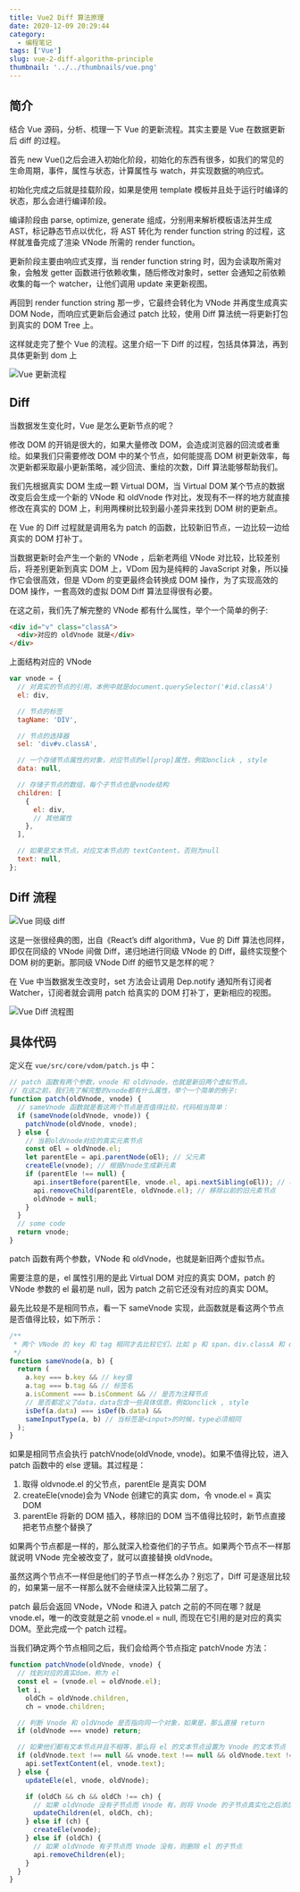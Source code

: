 ```yaml
---
title: Vue2 Diff 算法原理
date: 2020-12-09 20:29:44
category:
  - 编程笔记
tags: ['Vue']
slug: vue-2-diff-algorithm-principle
thumbnail: '../../thumbnails/vue.png'
---
```


## 简介

结合 Vue 源码，分析、梳理一下 Vue 的更新流程。其实主要是 Vue 在数据更新后 diff 的过程。

首先 new Vue()之后会进入初始化阶段，初始化的东西有很多，如我们的常见的生命周期，事件，属性与状态，计算属性与 watch，并实现数据的响应式。

初始化完成之后就是挂载阶段，如果是使用 template 模板并且处于运行时编译的状态，那么会进行编译阶段。

编译阶段由 parse, optimize, generate 组成，分别用来解析模板语法并生成 AST，标记静态节点以优化，将 AST 转化为 render function string 的过程，这样就准备完成了渲染 VNode 所需的 render function。

更新阶段主要由响应式支撑，当 render function string 时，因为会读取所需对象，会触发 getter 函数进行依赖收集，随后修改对象时，setter 会通知之前依赖收集的每一个 watcher，让他们调用 update 来更新视图。

再回到 render function string 那一步，它最终会转化为 VNode 并再度生成真实 DOM Node，而响应式更新后会通过 patch 比较，使用 Diff 算法统一将更新打包到真实的 DOM Tree 上。

这样就走完了整个 Vue 的流程。这里介绍一下 Diff 的过程，包括具体算法，再到具体更新到 dom 上

![Vue 更新流程](https://cdn.clearlywind.com/static/images/vue-update-process.png)

## Diff

当数据发生变化时，Vue 是怎么更新节点的呢？

修改 DOM 的开销是很大的，如果大量修改 DOM，会造成浏览器的回流或者重绘。如果我们只需要修改 DOM 中的某个节点，如何能提高 DOM 树更新效率，每次更新都采取最小更新策略，减少回流、重绘的次数，Diff 算法能够帮助我们。

我们先根据真实 DOM 生成一颗 Virtual DOM，当 Virtual DOM 某个节点的数据改变后会生成一个新的 VNode 和 oldVnode 作对比，发现有不一样的地方就直接修改在真实的 DOM 上，利用两棵树比较到最小差异来找到 DOM 树的更新点。

在 Vue 的 Diff 过程就是调用名为 patch 的函数，比较新旧节点，一边比较一边给真实的 DOM 打补丁。

当数据更新时会产生一个新的 VNode ，后新老两组 VNode 对比较，比较差别后，将差别更新到真实 DOM 上，VDom 因为是纯粹的 JavaScript 对象，所以操作它会很高效，但是 VDom 的变更最终会转换成 DOM 操作，为了实现高效的 DOM 操作，一套高效的虚拟 DOM Diff 算法显得很有必要。

在这之前，我们先了解完整的 VNode 都有什么属性，举个一个简单的例子:

```html
<div id="v" class="classA">
  <div>对应的 oldVnode 就是</div>
</div>
```

上面结构对应的 VNode

```js
var vnode = {
  // 对真实的节点的引用，本例中就是document.querySelector('#id.classA')
  el: div,

  // 节点的标签
  tagName: 'DIV',

  // 节点的选择器
  sel: 'div#v.classA',

  // 一个存储节点属性的对象，对应节点的el[prop]属性，例如onclick , style
  data: null,

  // 存储子节点的数组，每个子节点也是vnode结构
  children: [
    {
      el: div,
      // 其他属性
    },
  ],

  // 如果是文本节点，对应文本节点的 textContent，否则为null
  text: null,
};
```

## Diff 流程

![Vue 同级 diff](https://cdn.clearlywind.com/static/images/vue同级diff.png)

这是一张很经典的图，出自《React’s diff algorithm》，Vue 的 Diff 算法也同样，即仅在同级的 VNode 间做 Diff，递归地进行同级 VNode 的 Diff，最终实现整个 DOM 树的更新。那同级 VNode Diff 的细节又是怎样的呢？

在 Vue 中当数据发生改变时，set 方法会让调用 Dep.notify 通知所有订阅者 Watcher，订阅者就会调用 patch 给真实的 DOM 打补丁，更新相应的视图。

![Vue Diff 流程图](https://cdn.clearlywind.com/static/images/vue-diff-fluent.png)

## 具体代码

定义在 `vue/src/core/vdom/patch.js` 中：

```js
// patch 函数有两个参数，vnode 和 oldVnode，也就是新旧两个虚拟节点。
// 在这之前，我们先了解完整的vnode都有什么属性，举个一个简单的例子:
function patch(oldVnode, vnode) {
  // sameVnode 函数就是看这两个节点是否值得比较，代码相当简单：
  if (sameVnode(oldVnode, vnode)) {
    patchVnode(oldVnode, vnode);
  } else {
    // 当前oldVnode对应的真实元素节点
    const oEl = oldVnode.el;
    let parentEle = api.parentNode(oEl); // 父元素
    createEle(vnode); // 根据Vnode生成新元素
    if (parentEle !== null) {
      api.insertBefore(parentEle, vnode.el, api.nextSibling(oEl)); // 将新元素添加进父元素
      api.removeChild(parentEle, oldVnode.el); // 移除以前的旧元素节点
      oldVnode = null;
    }
  }
  // some code
  return vnode;
}
```

patch 函数有两个参数，VNode 和 oldVnode，也就是新旧两个虚拟节点。

需要注意的是，el 属性引用的是此 Virtual DOM 对应的真实 DOM，patch 的 VNode 参数的 el 最初是 null，因为 patch 之前它还没有对应的真实 DOM。

最先比较是不是相同节点，看一下 sameVnode 实现，此函数就是看这两个节点是否值得比较，如下所示：

```js
/**
 * 两个 VNode 的 key 和 tag 相同才去比较它们，比如 p 和 span、div.classA 和 div.classB 都被认为是不同结构而不去比较它们
 */
function sameVnode(a, b) {
  return (
    a.key === b.key && // key值
    a.tag === b.tag && // 标签名
    a.isComment === b.isComment && // 是否为注释节点
    // 是否都定义了data，data包含一些具体信息，例如onclick , style
    isDef(a.data) === isDef(b.data) &&
    sameInputType(a, b) // 当标签是<input>的时候，type必须相同
  );
}
```

如果是相同节点会执行 patchVnode(oldVnode, vnode)。如果不值得比较，进入 patch 函数中的 else 逻辑。其过程是：

1. 取得 oldvnode.el 的父节点，parentEle 是真实 DOM
2. createEle(vnode)会为 VNode 创建它的真实 dom，令 vnode.el = 真实 DOM
3. parentEle 将新的 DOM 插入，移除旧的 DOM
   当不值得比较时，新节点直接把老节点整个替换了

如果两个节点都是一样的，那么就深入检查他们的子节点。如果两个节点不一样那就说明 VNode 完全被改变了，就可以直接替换 oldVnode。

虽然这两个节点不一样但是他们的子节点一样怎么办？别忘了，Diff 可是逐层比较的，如果第一层不一样那么就不会继续深入比较第二层了。

patch 最后会返回 VNode，VNode 和进入 patch 之前的不同在哪？就是 vnode.el，唯一的改变就是之前 vnode.el = null, 而现在它引用的是对应的真实 DOM。至此完成一个 patch 过程。

当我们确定两个节点相同之后，我们会给两个节点指定 patchVnode 方法：

```js
function patchVnode(oldVnode, vnode) {
  // 找到对应的真实dom，称为 el
  const el = (vnode.el = oldVnode.el);
  let i,
    oldCh = oldVnode.children,
    ch = vnode.children;

  // 判断 Vnode 和 oldVnode 是否指向同一个对象，如果是，那么直接 return
  if (oldVnode === vnode) return;

  // 如果他们都有文本节点并且不相等，那么将 el 的文本节点设置为 Vnode 的文本节点
  if (oldVnode.text !== null && vnode.text !== null && oldVnode.text !== vnode.text) {
    api.setTextContent(el, vnode.text);
  } else {
    updateEle(el, vnode, oldVnode);

    if (oldCh && ch && oldCh !== ch) {
      // 如果 oldVnode 没有子节点而 Vnode 有，则将 Vnode 的子节点真实化之后添加到 el 如果两者都有子节点，则执行 updateChildren 函数比较子节点，这一步很重要
      updateChildren(el, oldCh, ch);
    } else if (ch) {
      createEle(vnode);
    } else if (oldCh) {
      // 如果 oldVnode 有子节点而 Vnode 没有，则删除 el 的子节点
      api.removeChildren(el);
    }
  }
}
```

<!-- https://juejin.cn/post/6844903961837699079#heading-4 -->

<!-- https://cloud.tencent.com/developer/article/1006029 -->

<!-- https://www.jb51.net/article/140471.htm -->

<!-- https://segmentfault.com/a/1190000020663531?utm_source=tag-newest -->

<!-- https://blog.fundebug.com/2019/06/26/vue-virtual-dom/ -->

<!-- https://segmentfault.com/a/1190000008782928 -->
